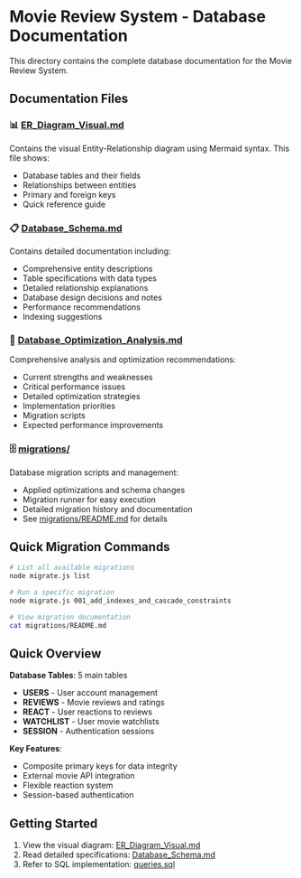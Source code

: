 # Movie Review System - Database Documentation

This directory contains the complete database documentation for the Movie Review System.

## Documentation Files

### 📊 [ER_Diagram_Visual.md](./ER_Diagram_Visual.md)
Contains the visual Entity-Relationship diagram using Mermaid syntax. This file shows:
- Database tables and their fields
- Relationships between entities
- Primary and foreign keys
- Quick reference guide

### 📋 [Database_Schema.md](./Database_Schema.md)
Contains detailed documentation including:
- Comprehensive entity descriptions
- Table specifications with data types
- Detailed relationship explanations
- Database design decisions and notes
- Performance recommendations
- Indexing suggestions

### 🔧 [Database_Optimization_Analysis.md](./Database_Optimization_Analysis.md)
Comprehensive analysis and optimization recommendations:
- Current strengths and weaknesses
- Critical performance issues
- Detailed optimization strategies
- Implementation priorities
- Migration scripts
- Expected performance improvements

### 🗄️ [migrations/](./migrations/)
Database migration scripts and management:
- Applied optimizations and schema changes
- Migration runner for easy execution
- Detailed migration history and documentation
- See [migrations/README.md](./migrations/README.md) for details

## Quick Migration Commands

```bash
# List all available migrations
node migrate.js list

# Run a specific migration
node migrate.js 001_add_indexes_and_cascade_constraints

# View migration documentation
cat migrations/README.md
```

## Quick Overview

**Database Tables**: 5 main tables
- **USERS** - User account management
- **REVIEWS** - Movie reviews and ratings
- **REACT** - User reactions to reviews
- **WATCHLIST** - User movie watchlists
- **SESSION** - Authentication sessions

**Key Features**:
- Composite primary keys for data integrity
- External movie API integration
- Flexible reaction system
- Session-based authentication

## Getting Started

1. View the visual diagram: [ER_Diagram_Visual.md](./ER_Diagram_Visual.md)
2. Read detailed specifications: [Database_Schema.md](./Database_Schema.md)
3. Refer to SQL implementation: [queries.sql](./queries.sql)
